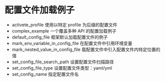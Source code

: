 # 配置文件加载例子

- activete_profile 使用以特定 profile 为后缀的配置文件
- complex_example 一个覆盖多种 API 的配置加载例子
- default_config_file 框架默认加载配置文件的例子
- mark_env_variable_in_config_file 在配置文件中引用环境变量
- mark_nested_value_in_config_file 载配置文件中引入配置文件内特定位置的值
- set_config_file_search_path 设置配置文件扫描路径
- set_config_file_type 设置配置文件类型：yaml/yml
- set_config_name 指定配置文件名